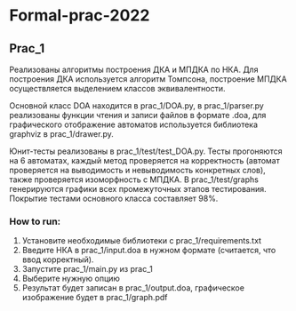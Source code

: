 # Formal-prac-2022

## Prac_1

Реализованы алгоритмы построения ДКА и МПДКА по НКА. 
Для построения ДКА используется алгоритм Томпсона, построение МПДКА
осуществляется выделением классов эквивалентности.

Основной класс DOA находится в prac_1/DOA.py, в prac_1/parser.py
реализованы функции чтения и записи файлов в формате .doa, для
графического отображение автоматов используется библиотека
graphviz в prac_1/drawer.py.

Юнит-тесты реализованы в prac_1/test/test_DOA.py. Тесты прогоняются на
6 автоматах, каждый метод проверяется на корректность (автомат проверяется
на выводимость и невыводимость конкретных слов), также проверяется
изоморфность с МПДКА. В prac_1/test/graphs генерируются графики
всех промежуточных этапов тестирования. Покрытие тестами основного
класса составляет 98%.

### How to run:
1. Установите необходимые библиотеки с prac_1/requirements.txt
2. Введите НКА в prac_1/input.doa в нужном формате (считается, что ввод корректный).
3. Запустите prac_1/main.py из prac_1
4. Выберите нужную опцию
5. Результат будет записан в prac_1/output.doa, графическое изображение будет в prac_1/graph.pdf